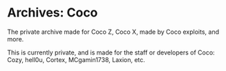 # Archives: Coco
The private archive made for Coco Z, Coco X, made by Coco exploits, and more.

This is currently private, and is made for the staff or developers of Coco:
Cozy, hell0u, Cortex, MCgamin1738, Laxion, etc.
